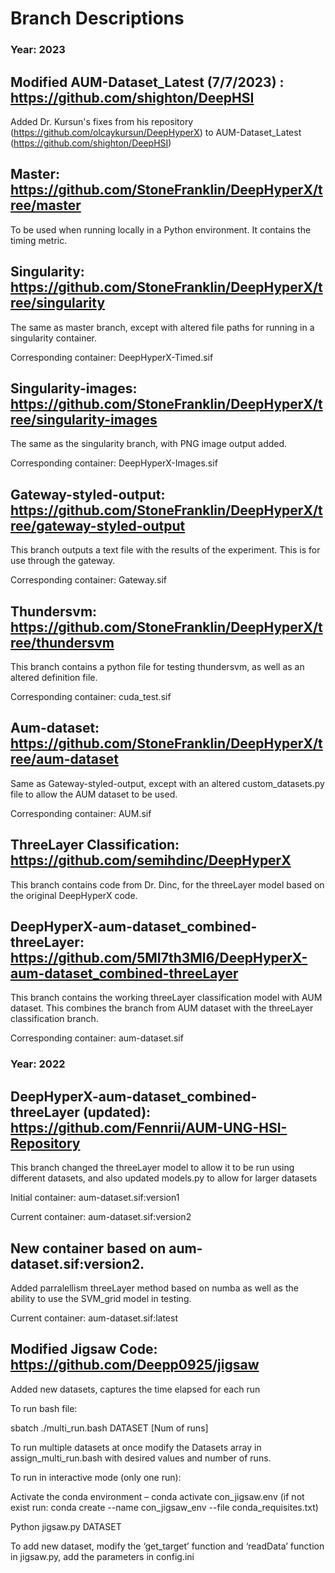 # Branch Descriptions 

### Year: 2023

## Modified AUM-Dataset_Latest (7/7/2023) : https://github.com/shighton/DeepHSI

Added Dr. Kursun's fixes from his repository (https://github.com/olcaykursun/DeepHyperX) to AUM-Dataset_Latest (https://github.com/shighton/DeepHSI)

## Master: https://github.com/StoneFranklin/DeepHyperX/tree/master 

To be used when running locally in a Python environment. It contains the timing metric. 



## Singularity: https://github.com/StoneFranklin/DeepHyperX/tree/singularity 

The same as master branch, except with altered file paths for running in a singularity container. 

Corresponding container: DeepHyperX-Timed.sif 



## Singularity-images: https://github.com/StoneFranklin/DeepHyperX/tree/singularity-images 

The same as the singularity branch, with PNG image output added. 

Corresponding container: DeepHyperX-Images.sif 

 

## Gateway-styled-output: https://github.com/StoneFranklin/DeepHyperX/tree/gateway-styled-output 

This branch outputs a text file with the results of the experiment. This is for use through the gateway. 

Corresponding container: Gateway.sif 

 

## Thundersvm: https://github.com/StoneFranklin/DeepHyperX/tree/thundersvm 

This branch contains a python file for testing thundersvm, as well as an altered definition file.

Corresponding container: cuda_test.sif 

 

## Aum-dataset: https://github.com/StoneFranklin/DeepHyperX/tree/aum-dataset 

Same as Gateway-styled-output, except with an altered custom_datasets.py file to allow the AUM dataset to be used. 

Corresponding container: AUM.sif 

 

## ThreeLayer Classification: https://github.com/semihdinc/DeepHyperX  

This branch contains code from Dr. Dinc, for the threeLayer model based on the original DeepHyperX code.

 

## DeepHyperX-aum-dataset_combined-threeLayer: https://github.com/5MI7th3MI6/DeepHyperX-aum-dataset_combined-threeLayer 

This branch contains the working threeLayer classification model with AUM dataset. This combines the branch from AUM dataset with the threeLayer classification branch.

Corresponding container: aum-dataset.sif 

 

### Year: 2022 

## DeepHyperX-aum-dataset_combined-threeLayer (updated): https://github.com/Fennrii/AUM-UNG-HSI-Repository  

This branch changed the threeLayer model to allow it to be run using different datasets, and also updated models.py to allow for larger datasets 

Initial container: aum-dataset.sif:version1 

Current container: aum-dataset.sif:version2

 

## New container based on aum-dataset.sif:version2. 

Added parralellism threeLayer method based on numba as well as the ability to use the SVM_grid model in testing. 

Current container: aum-dataset.sif:latest 

 

## Modified Jigsaw Code: https://github.com/Deepp0925/jigsaw 

Added new datasets, captures the time elapsed for each run 

To run bash file: 

sbatch ./multi_run.bash DATASET [Num of runs]

To run multiple datasets at once modify the Datasets array in assign_multi_run.bash with desired values and number of runs. 

To run in interactive mode (only one run): 

Activate the conda environment – conda activate con_jigsaw.env (if not exist run: conda create --name con_jigsaw_env --file conda_requisites.txt) 

Python jigsaw.py DATASET 

To add new dataset, modify the ‘get_target’ function and ‘readData’ function in jigsaw.py, add the parameters in config.ini
